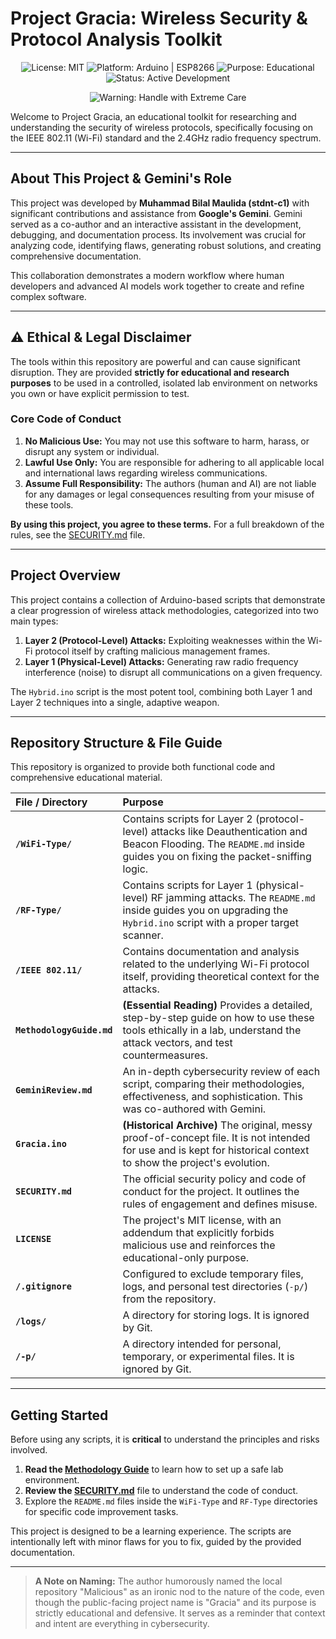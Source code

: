 # Project Gracia: Wireless Security & Protocol Analysis Toolkit

<p align="center">
  <img src="https://img.shields.io/badge/License-MIT-blue.svg" alt="License: MIT">
  <img src="https://img.shields.io/badge/Platform-Arduino%20%7C%20ESP8266-orange.svg" alt="Platform: Arduino | ESP8266">
  <img src="https://img.shields.io/badge/Purpose-Educational-brightgreen.svg" alt="Purpose: Educational">
  <img src="https://img.shields.io/badge/Status-Active%20Development-yellow.svg" alt="Status: Active Development">
</p>

<p align="center">
  <img src="https://img.shields.io/badge/⚠️-Handle%20with%20Extreme%20Care-red.svg" alt="Warning: Handle with Extreme Care">
</p>

Welcome to Project Gracia, an educational toolkit for researching and understanding the security of wireless protocols, specifically focusing on the IEEE 802.11 (Wi-Fi) standard and the 2.4GHz radio frequency spectrum.

---

## About This Project & Gemini's Role

This project was developed by **Muhammad Bilal Maulida (stdnt-c1)** with significant contributions and assistance from **Google's Gemini**. Gemini served as a co-author and an interactive assistant in the development, debugging, and documentation process. Its involvement was crucial for analyzing code, identifying flaws, generating robust solutions, and creating comprehensive documentation.

This collaboration demonstrates a modern workflow where human developers and advanced AI models work together to create and refine complex software.

---

## ⚠️ Ethical & Legal Disclaimer

The tools within this repository are powerful and can cause significant disruption. They are provided **strictly for educational and research purposes** to be used in a controlled, isolated lab environment on networks you own or have explicit permission to test.

### Core Code of Conduct
1.  **No Malicious Use:** You may not use this software to harm, harass, or disrupt any system or individual.
2.  **Lawful Use Only:** You are responsible for adhering to all applicable local and international laws regarding wireless communications.
3.  **Assume Full Responsibility:** The authors (human and AI) are not liable for any damages or legal consequences resulting from your misuse of these tools.

**By using this project, you agree to these terms.** For a full breakdown of the rules, see the [SECURITY.md](./SECURITY.md) file.

---

## Project Overview

This project contains a collection of Arduino-based scripts that demonstrate a clear progression of wireless attack methodologies, categorized into two main types:

1.  **Layer 2 (Protocol-Level) Attacks:** Exploiting weaknesses within the Wi-Fi protocol itself by crafting malicious management frames.
2.  **Layer 1 (Physical-Level) Attacks:** Generating raw radio frequency interference (noise) to disrupt all communications on a given frequency.

The `Hybrid.ino` script is the most potent tool, combining both Layer 1 and Layer 2 techniques into a single, adaptive weapon.

---

## Repository Structure & File Guide

This repository is organized to provide both functional code and comprehensive educational material.

| File / Directory | Purpose |
| :--- | :--- |
| **`/WiFi-Type/`** | Contains scripts for Layer 2 (protocol-level) attacks like Deauthentication and Beacon Flooding. The `README.md` inside guides you on fixing the packet-sniffing logic. |
| **`/RF-Type/`** | Contains scripts for Layer 1 (physical-level) RF jamming attacks. The `README.md` inside guides you on upgrading the `Hybrid.ino` script with a proper target scanner. |
| **`/IEEE 802.11/`** | Contains documentation and analysis related to the underlying Wi-Fi protocol itself, providing theoretical context for the attacks. |
| **`MethodologyGuide.md`** | **(Essential Reading)** Provides a detailed, step-by-step guide on how to use these tools ethically in a lab, understand the attack vectors, and test countermeasures. |
| **`GeminiReview.md`** | An in-depth cybersecurity review of each script, comparing their methodologies, effectiveness, and sophistication. This was co-authored with Gemini. |
| **`Gracia.ino`** | **(Historical Archive)** The original, messy proof-of-concept file. It is not intended for use and is kept for historical context to show the project's evolution. |
| **`SECURITY.md`** | The official security policy and code of conduct for the project. It outlines the rules of engagement and defines misuse. |
| **`LICENSE`** | The project's MIT license, with an addendum that explicitly forbids malicious use and reinforces the educational-only purpose. |
| **`/.gitignore`** | Configured to exclude temporary files, logs, and personal test directories (`-p/`) from the repository. |
| **`/logs/`** | A directory for storing logs. It is ignored by Git. |
| **`/-p/`** | A directory intended for personal, temporary, or experimental files. It is ignored by Git. |

---

## Getting Started

Before using any scripts, it is **critical** to understand the principles and risks involved.

1.  **Read the [Methodology Guide](./MethodologyGuide.md)** to learn how to set up a safe lab environment.
2.  **Review the [SECURITY.md](./SECURITY.md)** file to understand the code of conduct.
3.  Explore the `README.md` files inside the `WiFi-Type` and `RF-Type` directories for specific code improvement tasks.

This project is designed to be a learning experience. The scripts are intentionally left with minor flaws for you to fix, guided by the provided documentation.

---

> **A Note on Naming:** The author humorously named the local repository "Malicious" as an ironic nod to the nature of the code, even though the public-facing project name is "Gracia" and its purpose is strictly educational and defensive. It serves as a reminder that context and intent are everything in cybersecurity.